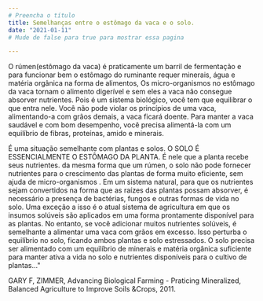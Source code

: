 ```yaml
---
# Preencha o título
title: Semelhanças entre o estômago da vaca e o solo.
date: "2021-01-11"
# Mude de false para true para mostrar essa pagina

---
```


O rúmen(estômago da vaca) é praticamente um barril de fermentação e para funcionar bem o estômago do ruminante requer minerais, água e matéria orgânica na forma de alimentos, Os micro-organismos no estômago da vaca tornam o alimento digerível e sem eles a vaca não consegue absorver nutrientes. Pois é um sistema biológico, você tem que equilibrar o que entra nele. Você não pode violar os princípios de uma vaca, alimentando-a com grãos demais, a vaca ficará doente. Para manter a vaca saudável e com bom desempenho, você precisa alimentá-la com um equilíbrio de fibras, proteínas, amido e minerais.

É uma situação semelhante com plantas  e solos. O SOLO É ESSENCIALMENTE O ESTÔMAGO DA PLANTA. É nele que a planta recebe seus nutrientes. da mesma forma que um rúmen, o solo não pode fornecer nutrientes para o crescimento das plantas de forma muito eficiente, sem ajuda de micro-organismos . Em um sistema natural, para que os nutrientes sejam convertidos na forma que as raízes das plantas possam absorver, é necessário a presença de bactérias, fungos e outras formas de vida no solo. Uma exceção a isso é o atual sistema de agricultura em que os insumos solúveis são aplicados em uma forma prontamente disponível para as plantas. No entanto, se você adicionar muitos nutrientes solúveis, é semelhante  a alimentar uma vaca com grãos em excesso. Isso perturba o equilíbrio no solo, ficando ambos plantas e solo estressados. O solo precisa ser alimentado com um equilíbrio de minerais e matéria orgânica suficiente para manter ativa a vida no solo e nutrientes disponíveis para o cultivo de plantas..."

GARY F, ZIMMER, Advancing Biological Farming - Praticing Mineralized, Balanced Agriculture to Improve Soils &Crops, 2011.